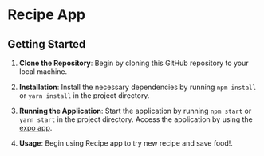 # Recipe App

## Getting Started

1. **Clone the Repository**: Begin by cloning this GitHub repository to your local machine.

2. **Installation**: Install the necessary dependencies by running `npm install` or `yarn install` in the project directory.

3. **Running the Application**: Start the application by running `npm start` or `yarn start` in the project directory. Access the application by using the [expo app](https://play.google.com/store/apps/details?id=host.exp.exponent&hl=en_US&gl=US).

4. **Usage**: Begin using Recipe app to try new recipe and save food!.
